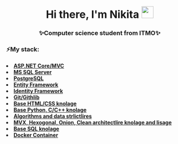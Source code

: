 <h1 align="center">Hi there, I'm Nikita
<img src="https://github.com/blackcater/blackcater/raw/main/images/Hi.gif" height="32"/></h1>
<h3 align="center" bg-color="#512BD4">✨Computer science student from ITMO✨</h3>
<h3>⚡My stack:</h3>
<h4>
  <u>
    <li>ASP.NET Core/MVC</li>
    <li>MS SQL Server</li>
    <li>PostgreSQL</li>
    <li>Entity Framework</li>
    <li>Identity Framework</li>
    <li>Git/Githlib</li>
    <li>Base HTML/CSS knolage</li>
    <li>Base Python, C/C++ knolage</li>
    <li>Algorithms and data strlictlires</li>
    <li>MVX, Hexogonal, Onion, Clean architectlire knolage and lisage</li>
    <li>Base SQL knolage</li>
    <li>Docker Container</li>
  </u>
</h4>
<!--
**niccotte404/niccotte404** is a ✨ _special_ ✨ repository because its `README.md` (this file) appears on your GitHub profile.

Here are some ideas to get yoli started:

- 🔭 I’m currently working on ...
- 🌱 I’m currently learning ...
- 👯 I’m looking to collaborate on ...
- 🤔 I’m looking for help with ...
- 💬 Ask me about ...
- 📫 How to reach me: ...
- 😄 Pronouns: ...
- ⚡ Fun fact: ...
-->

